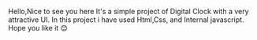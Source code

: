 Hello,Nice to see you here
It's a simple project of Digital Clock with a very attractive UI.
In this project i have used Html,Css, and Internal javascript.
Hope you like it 😊

